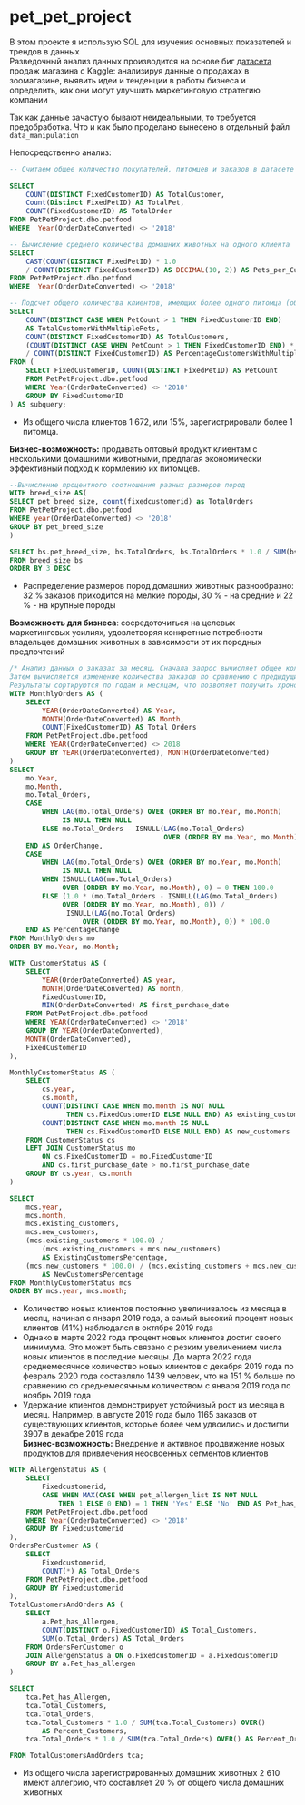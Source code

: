 # pet_pet_project

В этом проекте я использую SQL для изучения основных показателей и трендов в данных  
Разведочный анализ данных производится на основе биг [датасета](https://www.kaggle.com/datasets/jahangirraina/pet-food-customer-orders-online) продаж магазина c Kaggle: анализируя данные о продажах в зоомагазине, выявить идеи и тенденции в работы бизнеса и определить, как они могут улучшить маркетинговую стратегию компании

Так как данные зачастую бывают неидеальными, то требуется предобработка. Что и как было проделано вынесено в отдельный файл `data_manipulation`

Непосредственно анализ:

```sql
-- Считаем общее количество покупателей, питомцев и заказов в датасете для заказов не 2018 
    
SELECT 
    COUNT(DISTINCT FixedCustomerID) AS TotalCustomer, 
    Count(Distinct FixedPetID) AS TotalPet, 
    COUNT(FixedCustomerID) AS TotalOrder
FROM PetPetProject.dbo.petfood
WHERE  Year(OrderDateConverted) <> '2018'

-- Вычисление среднего количества домашних животных на одного клиента
SELECT 
    CAST(COUNT(DISTINCT FixedPetID) * 1.0 
    / COUNT(DISTINCT FixedCustomerID) AS DECIMAL(10, 2)) AS Pets_per_Customer
FROM PetPetProject.dbo.petfood
WHERE  Year(OrderDateConverted) <> '2018'

-- Подсчет общего количества клиентов, имеющих более одного питомца (общего количества уникальных клиентов и в процентах от общего количества клиентов)
SELECT 
    COUNT(DISTINCT CASE WHEN PetCount > 1 THEN FixedCustomerID END) 
    AS TotalCustomerWithMultiplePets,
    COUNT(DISTINCT FixedCustomerID) AS TotalCustomers,
    (COUNT(DISTINCT CASE WHEN PetCount > 1 THEN FixedCustomerID END) * 100.0) 
    / COUNT(DISTINCT FixedCustomerID) AS PercentageCustomersWithMultiplePets
FROM (
    SELECT FixedCustomerID, COUNT(DISTINCT FixedPetID) AS PetCount
    FROM PetPetProject.dbo.petfood 
    WHERE Year(OrderDateConverted) <> '2018'
    GROUP BY FixedCustomerID
) AS subquery;

```
* Из общего числа клиентов 1 672, или 15%, зарегистрировали более 1 питомца.  

__Бизнес-возможность:__ продавать оптовый продукт клиентам с несколькими домашними животными, предлагая экономически эффективный подход к кормлению их питомцев.


```sql
--Вычисление процентного соотношения разных размеров пород
WITH breed_size AS(
SELECT pet_breed_size, count(fixedcustomerid) as TotalOrders
FROM PetPetProject.dbo.petfood
WHERE year(OrderDateConverted) <> '2018'
GROUP BY pet_breed_size
)

SELECT bs.pet_breed_size, bs.TotalOrders, bs.TotalOrders * 1.0 / SUM(bs.TotalOrders) OVER () *100 AS Percentage
FROM breed_size bs
ORDER BY 3 DESC
````
+ Распределение размеров пород домашних животных разнообразно: 32 % заказов приходится на мелкие породы, 30 % - на средние и 22 % - на крупные породы

__Возможность для бизнеса__: сосредоточиться на целевых маркетинговых усилиях, удовлетворяя конкретные потребности владельцев домашних животных в зависимости от их породных предпочтений


```sql
/* Анализ данных о заказах за месяц. Сначала запрос вычисляет общее количество заказов за каждый месяц. 
Затем вычисляется изменение количества заказов по сравнению с предыдущим месяцем и процентное изменение для каждого месяца. 
Результаты сортируются по годам и месяцам, что позволяет получить хронологическое представление о динамике заказов во времени. */
WITH MonthlyOrders AS (
    SELECT 
        YEAR(OrderDateConverted) AS Year,
        MONTH(OrderDateConverted) AS Month,
        COUNT(FixedCustomerID) AS Total_Orders
    FROM PetPetProject.dbo.petfood 
    WHERE YEAR(OrderDateConverted) <> 2018
    GROUP BY YEAR(OrderDateConverted), MONTH(OrderDateConverted)
)
SELECT 
    mo.Year,
    mo.Month,
    mo.Total_Orders,
    CASE 
        WHEN LAG(mo.Total_Orders) OVER (ORDER BY mo.Year, mo.Month) 
             IS NULL THEN NULL
        ELSE mo.Total_Orders - ISNULL(LAG(mo.Total_Orders) 
                                      OVER (ORDER BY mo.Year, mo.Month), 0)
    END AS OrderChange,
    CASE 
        WHEN LAG(mo.Total_Orders) OVER (ORDER BY mo.Year, mo.Month) 
             IS NULL THEN NULL
        WHEN ISNULL(LAG(mo.Total_Orders) 
             OVER (ORDER BY mo.Year, mo.Month), 0) = 0 THEN 100.0
        ELSE (1.0 * (mo.Total_Orders - ISNULL(LAG(mo.Total_Orders) 
             OVER (ORDER BY mo.Year, mo.Month), 0)) / 
              ISNULL(LAG(mo.Total_Orders) 
                  OVER (ORDER BY mo.Year, mo.Month), 0)) * 100.0
    END AS PercentageChange
FROM MonthlyOrders mo
ORDER BY mo.Year, mo.Month;

WITH CustomerStatus AS (
    SELECT
        YEAR(OrderDateConverted) AS year,
        MONTH(OrderDateConverted) AS month,
        FixedCustomerID,
        MIN(OrderDateConverted) AS first_purchase_date
    FROM PetPetProject.dbo.petfood
    WHERE YEAR(OrderDateConverted) <> '2018'
    GROUP BY YEAR(OrderDateConverted), 
    MONTH(OrderDateConverted), 
    FixedCustomerID
),

MonthlyCustomerStatus AS (
    SELECT
        cs.year,
        cs.month,
        COUNT(DISTINCT CASE WHEN mo.month IS NOT NULL 
              THEN cs.FixedCustomerID ELSE NULL END) AS existing_customers,
        COUNT(DISTINCT CASE WHEN mo.month IS NULL 
              THEN cs.FixedCustomerID ELSE NULL END) AS new_customers
    FROM CustomerStatus cs
    LEFT JOIN CustomerStatus mo
        ON cs.FixedCustomerID = mo.FixedCustomerID
        AND cs.first_purchase_date > mo.first_purchase_date
    GROUP BY cs.year, cs.month
)

SELECT
    mcs.year,
    mcs.month,
    mcs.existing_customers,
    mcs.new_customers,
    (mcs.existing_customers * 100.0) / 
        (mcs.existing_customers + mcs.new_customers)
        AS ExistingCustomersPercentage,
    (mcs.new_customers * 100.0) / (mcs.existing_customers + mcs.new_customers)
        AS NewCustomersPercentage
FROM MonthlyCustomerStatus mcs
ORDER BY mcs.year, mcs.month;
```
- Количество новых клиентов постоянно увеличивалось из месяца в месяц, начиная с января 2019 года, а самый высокий процент новых клиентов (41%) наблюдался в октябре 2019 года
- Однако в марте 2022 года процент новых клиентов достиг своего минимума. Это может быть связано с резким увеличением числа новых клиентов в последние месяцы. До марта 2022 года среднемесячное количество новых клиентов с декабря 2019 года по февраль 2020 года составляло 1439 человек, что на 151 % больше по сравнению со среднемесячным количеством с января 2019 года по ноябрь 2019 года
- Удержание клиентов демонстрирует устойчивый рост из месяца в месяц. Например, в августе 2019 года было 1165 заказов от существующих клиентов, которые более чем удвоились и достигли 3907 в декабре 2019 года  
__Бизнес-возможность:__ Внедрение и активное продвижение новых продуктов для привлечения неосвоенных сегментов клиентов


```sql
WITH AllergenStatus AS (
    SELECT
        Fixedcustomerid,
        CASE WHEN MAX(CASE WHEN pet_allergen_list IS NOT NULL 
            THEN 1 ELSE 0 END) = 1 THEN 'Yes' ELSE 'No' END AS Pet_has_Allergen
    FROM PetPetProject.dbo.petfood
    WHERE Year(OrderDateConverted) <> '2018'
    GROUP BY Fixedcustomerid
),  
OrdersPerCustomer AS (
    SELECT
        Fixedcustomerid,
        COUNT(*) AS Total_Orders
    FROM PetPetProject.dbo.petfood
    GROUP BY Fixedcustomerid
),  
TotalCustomersAndOrders AS ( 
    SELECT
        a.Pet_has_Allergen,
        COUNT(DISTINCT o.FixedCustomerID) AS Total_Customers,
        SUM(o.Total_Orders) AS Total_Orders
    FROM OrdersPerCustomer o
    JOIN AllergenStatus a ON o.FixedcustomerID = a.FixedcustomerID
    GROUP BY a.Pet_has_allergen
)  

SELECT
    tca.Pet_has_Allergen,
    tca.Total_Customers,
    tca.Total_Orders,
    tca.Total_Customers * 1.0 / SUM(tca.Total_Customers) OVER() 
        AS Percent_Customers,
    tca.Total_Orders * 1.0 / SUM(tca.Total_Orders) OVER() AS Percent_Orders

FROM TotalCustomersAndOrders tca;
```
* Из общего числа зарегистрированных домашних животных 2 610 имеют аллегрию, что составляет 20 % от общего числа домашних животных
